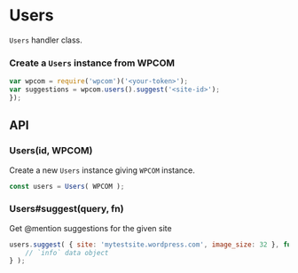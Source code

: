 # Users

`Users` handler class.

### Create a `Users` instance from WPCOM

```js
var wpcom = require('wpcom')('<your-token>');
var suggestions = wpcom.users().suggest('<site-id>');
});
```

## API

### Users(id, WPCOM)

Create a new `Users` instance giving `WPCOM` instance.

```js
const users = Users( WPCOM );
```

### Users#suggest(query, fn)

Get @mention suggestions for the given site

```js
users.suggest( { site: 'mytestsite.wordpress.com', image_size: 32 }, function ( err, info ) {
	// `info` data object
} );
```

